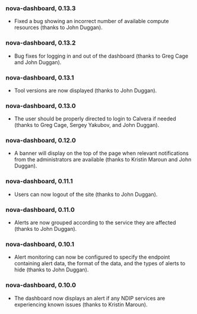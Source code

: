 ### nova-dashboard, 0.13.3

* Fixed a bug showing an incorrect number of available compute resources (thanks to John Duggan).

### nova-dashboard, 0.13.2

* Bug fixes for logging in and out of the dashboard (thanks to Greg Cage and John Duggan).

### nova-dashboard, 0.13.1

* Tool versions are now displayed (thanks to John Duggan).

### nova-dashboard, 0.13.0

* The user should be properly directed to login to Calvera if needed (thanks to Greg Cage, Sergey Yakubov, and John Duggan).

### nova-dashboard, 0.12.0

* A banner will display on the top of the page when relevant notifications from the administrators are available (thanks to Kristin Maroun and John Duggan).

### nova-dashboard, 0.11.1

* Users can now logout of the site (thanks to John Duggan).

### nova-dashboard, 0.11.0

* Alerts are now grouped according to the service they are affected (thanks to John Duggan).

### nova-dashboard, 0.10.1

* Alert monitoring can now be configured to specify the endpoint containing alert data, the format of the data, and the types of alerts to hide (thanks to John Duggan).

### nova-dashboard, 0.10.0

* The dashboard now displays an alert if any NDIP services are experiencing known issues (thanks to Kristin Maroun).
